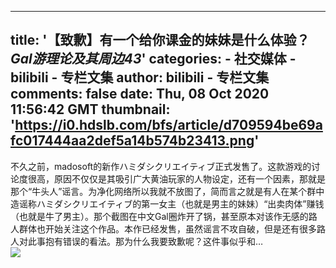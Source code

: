 
---
title: '【致歉】有一个给你课金的妹妹是什么体验？_Gal游理论及其周边43_'
categories: 
    - 社交媒体
    - bilibili - 专栏文集
author: bilibili - 专栏文集
comments: false
date: Thu, 08 Oct 2020 11:56:42 GMT
thumbnail: 'https://i0.hdslb.com/bfs/article/d709594be69afc017444aa2def5a14b574b23413.png'
---

<div>   
不久之前，madosoft的新作ハミダシクリエイティブ正式发售了。这款游戏的讨论度很高，原因不仅仅是其吸引广大黄油玩家的人物设定，还有一个因素，那就是那个“牛头人”谣言。为净化网络所以我就不放图了，简而言之就是有人在某个群中造谣称ハミダシクリエイティブ的第一女主（也就是男主的妹妹）“出卖肉体”赚钱（也就是牛了男主）。那个截图在中文Gal圈炸开了锅，甚至原本对该作无感的路人群体也开始关注这个作品。本作已经发售，虽然谣言不攻自破，但是还有很多路人对此事抱有错误的看法。那为什么我要致歉呢？这件事似乎和…<br><img src="https://i0.hdslb.com/bfs/article/d709594be69afc017444aa2def5a14b574b23413.png" referrerpolicy="no-referrer">  
</div>
            